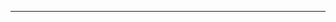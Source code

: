 <!--


👋 Hi, I’m Prasenjit Bhosale 
<span align="right"> &nbsp;&nbsp;&nbsp; <img src="https://media.giphy.com/media/W5eoZHPpUx9sapR0eu/giphy.gif" width="40px" height="40px" alt="Git"/></span> <br>
✨ I'm a passionate developer and competitive coder with a love for learning new tech. 🚀

- **Passionate about**: Java & Web Development, Competitive Coding, and Problem-Solving.  📈
- **Currently Working on**: Java Full-Stack Development, exploring new technologies and frameworks.  
- **Looking to collaborate on**: Exciting dev projects & open-source contributions.

## 💼 Contact Information

Feel free to reach out to me via any of the following channels:

- **✉️ Email**: [prasenjitbhosale111@gmail.com](mailto:prasenjitbhosale111@gmail.com)  <br>
- [![Linkedin Badge](https://img.shields.io/badge/Connect-Prasenjit%20Bhosale-blue?style=for-the-badge&logo=linkedin)](https://www.linkedin.com/in/prasenjit-bhosale-678462212/)
  
- [![LeetCode Badge](https://img.shields.io/badge/LeetCode-prasenjitb_111-blue?style=for-the-badge&logo=leetcode)](https://leetcode.com/u/prasenjitb_111/)



  
---
## 🔧 Technologies & Tools

<!--
![Technologies](https://skillicons.dev/icons?i=js,html,css,react,nodejs,mongodb,java,spring,tailwind,sql)

- **🔗 LinkedIn**: [Prasenjit Bhosale](https://www.linkedin.com/in/prasenjit-bhosale-678462212/)  
- **🔗 LeetCode**: [prasenjitb_111](https://leetcode.com/u/prasenjitb_111/)

-->
<!--
![Technologies](https://skillicons.dev/icons?i=java,spring,react,js,hibernate,tailwind,html,css,bootstrap,mysql,mongodb,angular,git,postman)

-->



---

<!--
Thanks for visiting my profile! 😊
-->
